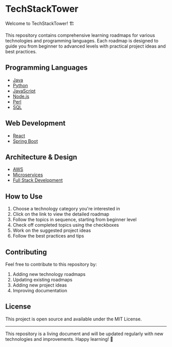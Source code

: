 # TechStackTower

Welcome to TechStackTower! 🏗️

This repository contains comprehensive learning roadmaps for various technologies and programming languages. Each roadmap is designed to guide you from beginner to advanced levels with practical project ideas and best practices.

## Programming Languages

- [Java](./Java/roadmap.md)
- [Python](./Python/roadmap.md)
- [JavaScript](./Javascript/roadmap.md)
- [Node.js](./Nodejs/roadmap.md)
- [Perl](./Perl/roadmap.md)
- [SQL](./SQL/roadmap.md)

## Web Development

- [React](./React/roadmap.md)
- [Spring Boot](./SpringBoot/roadmap.md)

## Architecture & Design

- [AWS](./AWS/roadmap.md)
- [Microservices](./Microservices/roadmap.md)
- [Full Stack Development](./FullStack/roadmap.md)

## How to Use

1. Choose a technology category you're interested in
2. Click on the link to view the detailed roadmap
3. Follow the topics in sequence, starting from beginner level
4. Check off completed topics using the checkboxes
5. Work on the suggested project ideas
6. Follow the best practices and tips

## Contributing

Feel free to contribute to this repository by:
1. Adding new technology roadmaps
2. Updating existing roadmaps
3. Adding new project ideas
4. Improving documentation

## License

This project is open source and available under the MIT License.

---

This repository is a living document and will be updated regularly with new technologies and improvements. Happy learning! 🚀